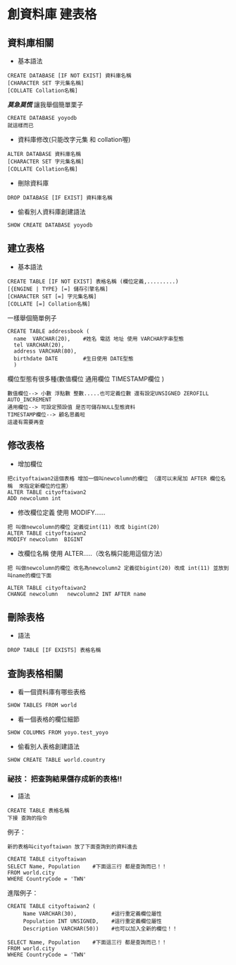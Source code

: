 # 創資料庫 建表格 #

## 資料庫相關 ##

- 基本語法
```
CREATE DATABASE [IF NOT EXIST] 資料庫名稱
[CHARACTER SET 字元集名稱]
[COLLATE Collation名稱]
```

***莫急莫慌*** 讓我舉個簡單栗子

```
CREATE DATABASE yoyodb
就這樣而已
```

- 資料庫修改(只能改字元集 和 collation喔)
```
ALTER DATABASE 資料庫名稱
[CHARACTER SET 字元集名稱]
[COLLATE Collation名稱]
```
- 刪除資料庫

```
DROP DATABASE [IF EXIST] 資料庫名稱
```

- 偷看別人資料庫創建語法
```
SHOW CREATE DATABASE yoyodb

```



## 建立表格 ##

- 基本語法
```
CREATE TABLE [IF NOT EXIST] 表格名稱 (欄位定義,.........)
[{ENGINE | TYPE} [=] 儲存引擎名稱]
[CHARACTER SET [=] 字元集名稱]
[COLLATE [=] Collation名稱]
```

一樣舉個簡單例子
```
CREATE TABLE addressbook (
  name  VARCHAR(20),    #姓名 電話 地址 使用 VARCHAR字串型態
  tel VARCHAR(20),
  address VARCHAR(80),
  birthdate DATE        #生日使用 DATE型態
  )
```

欄位型態有很多種(數值欄位 通用欄位 TIMESTAMP欄位 )
```
數值欄位--> 小數 浮點數 整數.....也可定義位數 還有設定UNSIGNED ZEROFILL AUTO_INCREMENT
通用欄位--> 可設定預設值 是否可儲存NULL型態資料 
TIMESTAMP欄位--> 顧名思義啦
這邊有需要再查
```

## 修改表格 ##

- 增加欄位
```
把cityoftaiwan2這個表格 增加一個叫newcolumn的欄位 （還可以末尾加 AFTER 欄位名稱  來指定新欄位的位置）
ALTER TABLE cityoftaiwan2 
ADD newcolumn int

```

- 修改欄位定義 使用 MODIFY...... 

```
把 叫做newcolumn的欄位 定義從int(11) 改成 bigint(20)
ALTER TABLE cityoftaiwan2 
MODIFY newcolumn  BIGINT 

```

- 改欄位名稱 使用 ALTER.....（改名稱只能用這個方法）



```
把 叫做newcolumn的欄位 改名為newcolumn2 定義從bigint(20) 改成 int(11) 並放到叫name的欄位下面

ALTER TABLE cityoftaiwan2 
CHANGE newcolumn   newcolumn2 INT AFTER name
```

## 刪除表格 ##

- 語法
```
DROP TABLE [IF EXISTS] 表格名稱
```

## 查詢表格相關  ##

- 看一個資料庫有哪些表格

```
SHOW TABLES FROM world
```


- 看一個表格的欄位細節
```
SHOW COLUMNS FROM yoyo.test_yoyo
```

- 偷看別人表格創建語法 
```
SHOW CREATE TABLE world.country
```


### 祕技： 把查詢結果儲存成新的表格!! ###


- 語法
```
CREATE TABLE 表格名稱
下接 查詢的指令
```

例子：

```
新的表格叫cityoftaiwan 放了下面查詢到的資料進去

CREATE TABLE cityoftaiwan   
SELECT Name, Population    #下面這三行 都是查詢而已！！
FROM world.city
WHERE CountryCode = 'TWN'
```

進階例子：

```
CREATE TABLE cityoftaiwan2 ( 
     Name VARCHAR(30),           #這行重定義欄位屬性
     Population INT UNSIGNED,    #這行重定義欄位屬性
     Description VARCHAR(50))    #也可以加入全新的欄位！！

SELECT Name, Population    #下面這三行 都是查詢而已！！
FROM world.city
WHERE CountryCode = 'TWN'

```







